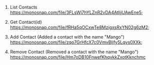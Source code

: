 1. List Contacts
   https://monosnap.com/file/3FLsWj7hYLZnR2vDA4AtIjjUAwEne5;

2. Get Contact(id)
   https://monosnap.com/file/fRHa5qOCxwTe8MzigxsRxYN02g6zM2;

3. Add Contact (Added a contact with the name "Mango")
   https://monosnap.com/file/zqo7GrHfcX7c0VmvBIjfy5Lqvs0XXk;

4. Remove Contact (Removed a contact with the name "Mango")
   https://monosnap.com/file/Hm7oDB10FnwefKhqvkkZxotKknchmc
